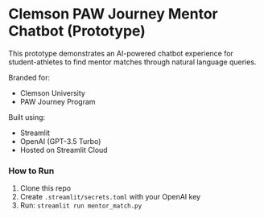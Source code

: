 # Clemson PAW Journey Mentor Chatbot (Prototype)

This prototype demonstrates an AI-powered chatbot experience for student-athletes to find mentor matches through natural language queries.

Branded for:
- Clemson University
- PAW Journey Program

Built using:
- Streamlit
- OpenAI (GPT-3.5 Turbo)
- Hosted on Streamlit Cloud

### How to Run
1. Clone this repo
2. Create `.streamlit/secrets.toml` with your OpenAI key
3. Run: `streamlit run mentor_match.py`
